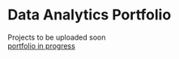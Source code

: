# Data Analytics Portfolio

Projects to be uploaded soon<br/>
[portfolio in progress](https://ceeeztheday.github.io/cesar-portfolio/)
